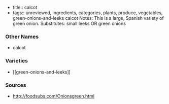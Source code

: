 - title:: calcot
- tags:: unreviewed, ingredients, categories, plants, produce, vegetables, green-onions-and-leeks
calcot Notes: This is a large, Spanish variety of green onion. Substitutes: small leeks OR green onions

### Other Names

* calcot

### Varieties

* [[green-onions-and-leeks]]

### Sources
* http://foodsubs.com/Onionsgreen.html
